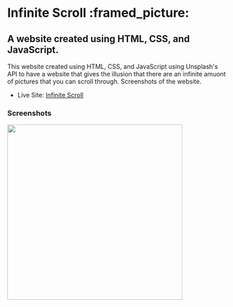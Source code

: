 <h1>Infinite Scroll :framed_picture:</h1>

<h2>A website created using HTML, CSS, and JavaScript.</h2>

<p>This website created using HTML, CSS, and JavaScript using Unsplash's API to have a website that gives the illusion that there are an infinite amuont of pictures that you can scroll through. Screenshots of the website.</p>

- Live Site: [Infinite Scroll](https://infinite-scroll-site.netlify.app/)

### Screenshots

<img src="/screenshot/screenshot.png" width="400">
